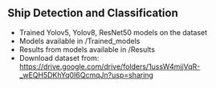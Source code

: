 ## Ship Detection and Classification
- Trained Yolov5, Yolov8, ResNet50 models on the dataset
- Models available in /Trained_models
- Results from models available in /Results
- Download dataset from: https://drive.google.com/drive/folders/1ussW4mjjVqR-_wEQH5DKhYq0I6QcmqJn?usp=sharing
